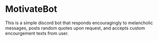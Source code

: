 # MotivateBot
This is a simple discord bot that responds encouragingly to melancholic messages, posts random quotes upon request, and accepts custom encourgement texts from user. 
